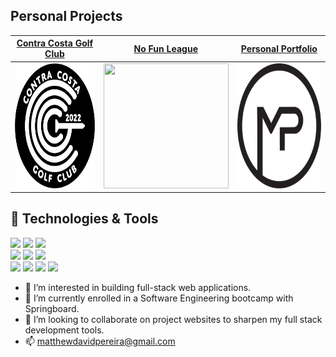 ## Personal Projects

[Contra Costa Golf Club](https://ccgc.surge.sh/) | [No Fun League](https://no-fun-league.herokuapp.com/) | [Personal Portfolio](https://mattpereira.github.io/personal-portfolio/)
:-------------------------:|:-------------------------:|:-----------------------------------------------------:|
[<img src="https://raw.githubusercontent.com/MattPereira/ccgc-frontend/main/src/assets/ccgc_logo.png" width="200" height="200"/>](https://ccgc.surge.sh/) | [<img src="https://raw.githubusercontent.com/MattPereira/no_fun_league/main/static/no_fun_league.png" width="200" height="200"/>](https://no-fun-league.herokuapp.com/) | [<img src="https://raw.githubusercontent.com/MattPereira/personal-portfolio/main/src/assets/svg/logos/MP_logo_dark.svg" width="200" height="200"/>](https://mattpereira.github.io/personal-portfolio/)

## 🔧 Technologies & Tools
![](https://img.shields.io/badge/JavaScript-F7DF1E?style=for-the-badge&logo=javascript&logoColor=black)
![](https://img.shields.io/badge/Express.js-404D59?style=for-the-badge)
![](https://img.shields.io/badge/React-20232A?style=for-the-badge&logo=react&logoColor=61DAFB)
<br>
![](https://img.shields.io/badge/Python-3776AB?style=for-the-badge&logo=python&logoColor=white)
![](https://img.shields.io/badge/Flask-000000?style=for-the-badge&logo=flask&logoColor=white)
![](https://img.shields.io/badge/PostgreSQL-316192?style=for-the-badge&logo=postgresql&logoColor=white)
<br>
![](https://img.shields.io/badge/GIT-E44C30?style=for-the-badge&logo=git&logoColor=white)
![](https://img.shields.io/badge/GNU%20Bash-4EAA25?style=for-the-badge&logo=GNU%20Bash&logoColor=white)
![](https://img.shields.io/badge/CSS-239120?&style=for-the-badge&logo=css3&logoColor=white)
![](https://img.shields.io/badge/HTML-239120?style=for-the-badge&logo=html5&logoColor=white)


- 👀 I’m interested in building full-stack web applications.
- 🌱 I’m currently enrolled in a Software Engineering bootcamp with Springboard. 
- 💞️ I’m looking to collaborate on project websites to sharpen my full stack development tools. 
- 📫 matthewdavidpereira@gmail.com
